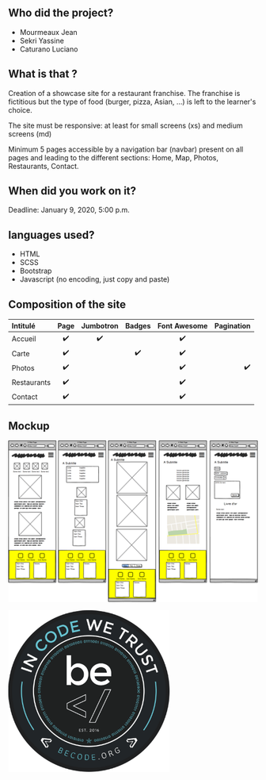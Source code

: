 ## Who did the project?
- Mourmeaux Jean
- Sekri Yassine
- Caturano Luciano

## What is that ?

Creation of a showcase site for a restaurant franchise. The franchise is fictitious but the type of food (burger, pizza, Asian, ...) is left to the learner's choice.

The site must be responsive: at least for small screens (xs) and medium screens (md)

Minimum 5 pages accessible by a navigation bar (navbar) present on all pages and leading to the different sections: Home, Map, Photos, Restaurants, Contact.

## When did you work on it?

Deadline: January 9, 2020, 5:00 p.m.

## languages ​​used?

- HTML
- SCSS
- Bootstrap
- Javascript (no encoding, just copy and paste)


## Composition of the site

|         Intitulé           |       Page        |   Jumbotron  |   Badges    | Font Awesome | Pagination  | 
| :------------------------  | :---------------: | :-----------:| :--------: | :----------:  | ----------: |
| Accueil                    |        ✔️          |       ✔️      |             |       ✔️      |             |       
| Carte                      |        ✔️          |              |      ✔️      |       ✔️      |             |        
| Photos                     |        ✔️          |              |             |       ✔️      |      ✔️      |      
| Restaurants                |        ✔️          |              |             |       ✔️      |             |        
| Contact                    |        ✔️          |              |             |       ✔️      |             |           


## Mockup

![Mockup](./assets/images/mockup.png)

![Becode](./assets/images/becode.png)